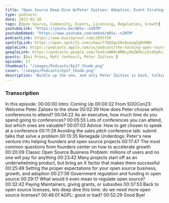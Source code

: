 ```yaml
---
title: "Open Source Deep Dive W/Peter Zaitsev: Adoption, Event Strategy, Government Regulation, & Licensing"
type: podcasts
date: 2023-02-28
tags: [Open Source, Community, Events, Licensing, Regulation, Growth]
youtubeLink: "https://youtu.be/mDSx--n2NTM"
youtubeEmbed: "https://www.youtube.com/embed/mDSx--n2NTM"
podcastLink: https://www.buzzsprout.com/2055750
spotifyLink: https://open.spotify.com/show/77QGOguS8nAuauqZg0nMBH
appleLink: https://podcasts.apple.com/us/podcast/the-hacking-open-source-business-podcast/id1647254490
googleLink: https://podcasts.google.com/feed/aHR0cHM6Ly9mZWVkcy5idXp6c3Byb3V0LmNvbS8yMDU1NzUwLnJzcw
guests: [Avi Press, Matt Yonkovit, Peter Zaitsev ]
episode: 17
thumbnail: "/images/Podcasts/Ep17_thumb.png"
cover: "/images/Podcasts/Ep17_thumb.png"
description: "Buckle up the one, and only Peter Zaitsev is back, talking to us from the State of Open Con in London!  Peter gives listeners insight into which conferences he attends, how to get chosen to speak, how to grow the adoption at an open source company, shares his thoughts on licensing, and more.  He also answers questions like should the government regulate #opensource? Should maintainers be sponsored and funded with public money?"
---
```



###  Transcription  ###

In this episode:
00:00:00 Intro: Coming Up
00:00:32 From SOOCon23: Welcome Peter Zaitsev to the show
00:02:39 How does Peter choose which conferences to attend?
00:04:22 As an executive, how much time do you spend going to conferences?
00:05:55 Lots of conferences you can attend, but which ones are valuable?
00:07:03 Advice: How to get chosen to speak at a conference
00:11:29 Avoiding the sales pitch conference talk: submit talks that solve a problem
00:13:35 Renegade Underdogs: Peter's new venture into helping founders and open source projects
00:17:47 The most common questions from founders center on how to accelerate growth
00:20:09 Classic Open Source Business Problem: millions of users and no one will pay for anything
00:23:42 Many projects start off as an underwhelming product, but bring an X factor that makes them successful
00:25:49 Setting the proper expectations for your open source business, growth, and adoption
00:27:39 Government regulation and funding in open source
00:29:17 What would it even mean to regulate open source?
00:32:42 Paying Maintainers, giving grants, or subsidies
00:37:53 Back to open source licenses, lets deep dive this time: do we need more open source licenses?
00:48:01 AGPL: good or bad?
00:52:29 Good Bye!
